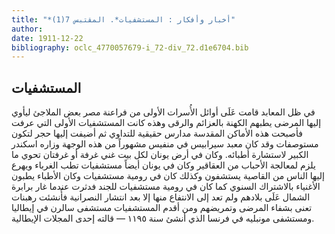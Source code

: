 ```yaml
---
title: "*أخبار وأفكار : المستشفيات*. المقتبس 7(1)"
author: 
date: 1911-12-22
bibliography: oclc_4770057679-i_72-div_72.d1e6704.bib
---
```




##  المستشفيات 


 في ظل المعابد قامت عَلَى أوائل الأُسرات الأولى من فراعنة مصر بعض الملاجئ ليأوي   إليها المرضى يطبهم الكهنة بالعزائم والرقى وهذه كانت المستشفيات الأولى التي عرفت فأصبحت هذه الأماكن المقدسة مدارس حقيقية للتداوي ثم أضيفت إليها حجر لتكون مستوصفات وقد كان معبد سيرابيس في منفيس مشهوراً من هذه الوجهة وزاره اسكندر الكبير لاستشارة أطبائه. وكان في أرض يونان لكل بيت غني غرفة أو غرفتان تحوي ما يلزم لمعالجة الأحباب من العقاقير وكان في يونان أيضاً مستشفيات تطب   الغرباء ويهرع إليها الناس من القاصية يستشفون وكذلك كان في رومية مستشفيات وكان الأطباء يطبون الأغنياء بالاشتراك السنوي كما كان في رومية مستشفيات للجند فدثرت عندما غار برابرة الشمال عَلَى بلادهم ولم تعد إلى الانتفاع منها إلا بعد انتشار النصرانية فأُنشئت رهبنات تعنى بشفاء المرضى وتمريضهم ومن أقدم المستشفيات مستشفى سالرن في إيطاليا ومستشفى مونبليه في فرنسا الذي أنشئ سنة  ١١٩٥  — قالته  إحدى  المجلات الإيطالية. 
